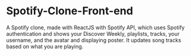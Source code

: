 # Spotify-Clone-Front-end
A Spotify clone, made with ReactJS with Spotify API, which uses Spotify authentication and shows your Discover Weekly, playlists, tracks, your username, and the avatar and displaying poster. It updates song tracks based on what you are playing.
